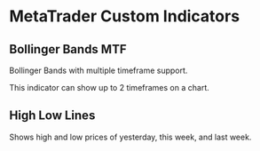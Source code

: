 # MetaTrader Custom Indicators

## Bollinger Bands MTF

Bollinger Bands with multiple timeframe support.

This indicator can show up to 2 timeframes on a chart.

## High Low Lines

Shows high and low prices of
yesterday,
this week,
and last week.
